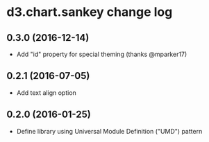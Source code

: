 # d3.chart.sankey change log

## 0.3.0 (2016-12-14)

* Add "id" property for special theming (thanks @mparker17)

## 0.2.1 (2016-07-05)

* Add text align option

## 0.2.0 (2016-01-25)

* Define library using Universal Module Definition ("UMD") pattern
